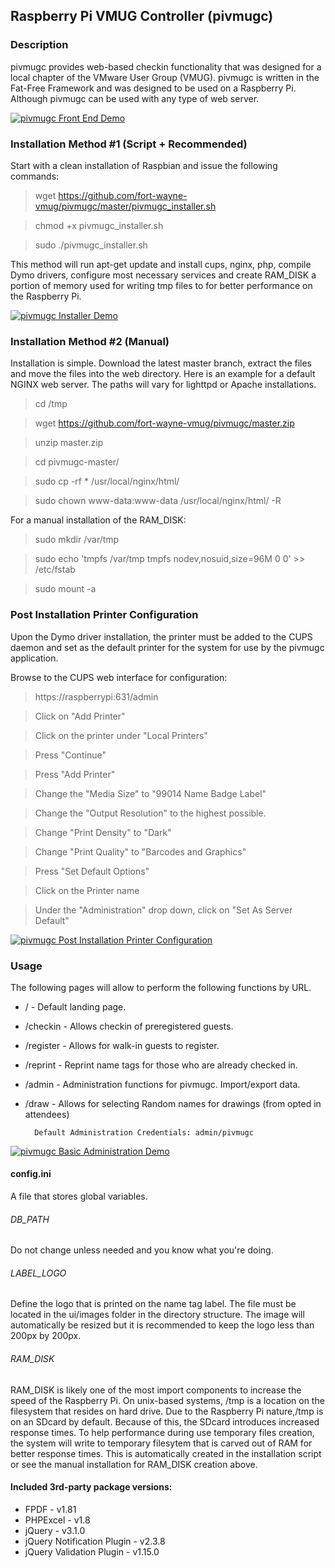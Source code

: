 ## Raspberry Pi VMUG Controller (pivmugc)

### Description
pivmugc provides web-based checkin functionality that was designed for a local
chapter of the VMware User Group (VMUG). pivmugc is written in the Fat-Free
Framework and was designed to be used on a Raspberry Pi. Although pivmugc can
be used with any type of web server.  

[![pivmugc Front End Demo](https://s10.postimg.org/9pghci2c9/pi_frontend_demo_screenshot.jpg)](https://vimeo.com/177565807)

### Installation Method #1 (Script + Recommended)
Start with a clean installation of Raspbian and issue the following commands:

> wget https://github.com/fort-wayne-vmug/pivmugc/master/pivmugc_installer.sh

> chmod +x pivmugc_installer.sh

> sudo ./pivmugc_installer.sh

This method will run apt-get update and install cups, nginx, php, compile Dymo
drivers, configure most necessary services and create RAM_DISK a portion of
memory used for writing tmp files to for better performance on the Raspberry Pi.

[![pivmugc Installer Demo](https://s10.postimg.org/vd5fmy2qh/pi_installer_screenshot.jpg)](https://vimeo.com/177562196)

### Installation Method #2 (Manual)
Installation is simple. Download the latest master branch, extract the files
and move the files into the web directory. Here is an example for a default
NGINX web server. The paths will vary for lighttpd or Apache installations.

> cd /tmp

> wget https://github.com/fort-wayne-vmug/pivmugc/master.zip

> unzip master.zip

> cd pivmugc-master/

> sudo cp -rf * /usr/local/nginx/html/

> sudo chown www-data:www-data /usr/local/nginx/html/ -R

For a manual installation of the RAM_DISK:

> sudo mkdir /var/tmp

> sudo echo 'tmpfs /var/tmp tmpfs nodev,nosuid,size=96M 0 0' >> /etc/fstab

> sudo mount -a

### Post Installation Printer Configuration

Upon the Dymo driver installation, the printer must be added to the CUPS daemon
and set as the default printer for the system for use by the pivmugc
application.

Browse to the CUPS web interface for configuration:

> https://raspberrypi:631/admin

> Click on "Add Printer"

> Click on the printer under "Local Printers"

> Press "Continue"

> Press "Add Printer"

> Change the "Media Size" to "99014 Name Badge Label"

> Change the "Output Resolution" to the highest possible.

> Change "Print Density" to "Dark"

> Change "Print Quality" to "Barcodes and Graphics"

> Press "Set Default Options"

> Click on the Printer name

> Under the "Administration" drop down, click on "Set As Server Default"

[![pivmugc Post Installation Printer Configuration](https://s10.postimg.org/k22rykvvd/pi_post_install_screenshot.jpg)](https://vimeo.com/178011036)

### Usage
The following pages will allow to perform the following functions by URL.

* / - Default landing page.
* /checkin - Allows checkin of preregistered guests.
* /register - Allows for walk-in guests to register.
* /reprint - Reprint name tags for those who are already checked in.
* /admin - Administration functions for pivmugc. Import/export data.
* /draw - Allows for selecting Random names for drawings (from opted in attendees)

        Default Administration Credentials: admin/pivmugc

[![pivmugc Basic Administration Demo](https://s10.postimg.org/wpn4ou061/pi_basic_administration_scr.jpg)](https://vimeo.com/177564587)

#### config.ini
A file that stores global variables.

###### DB_PATH
Do not change unless needed and you know what you're doing.

###### LABEL_LOGO
Define the logo that is printed on the name tag label. The file must be located
in the ui/images folder in the directory structure. The image will automatically
be resized but it is recommended to keep the logo less than 200px by 200px.

###### RAM_DISK
RAM_DISK is likely one of the most import components to increase the speed of
the Raspberry Pi. On unix-based systems, /tmp is a location on the filesystem
that resides on hard drive. Due to the Raspberry Pi nature,/tmp is on an SDcard
by default. Because of this, the SDcard introduces increased response times. To
help performance during use temporary files creation, the system will write to
temporary filesytem that is carved out of RAM for better response times. This is
automatically created in the installation script or see the manual installation
for RAM_DISK creation above.

#### Included 3rd-party package versions:

* FPDF - v1.81
* PHPExcel - v1.8
* jQuery - v3.1.0
* jQuery Notification Plugin - v2.3.8
* jQuery Validation Plugin - v1.15.0

